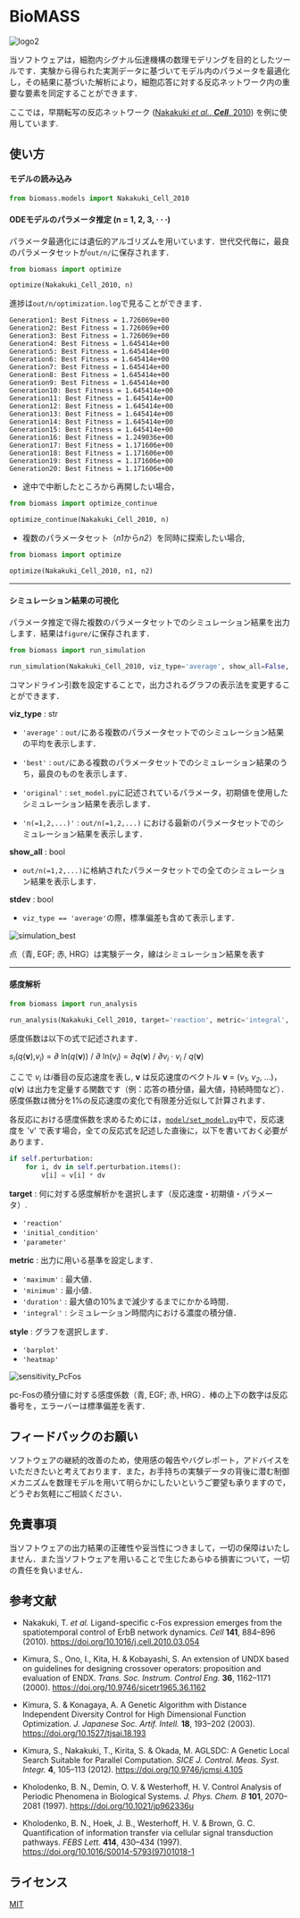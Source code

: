 # BioMASS
![logo2](public/images/logo2.png)

当ソフトウェアは，細胞内シグナル伝達機構の数理モデリングを目的としたツールです．実験から得られた実測データに基づいてモデル内のパラメータを最適化し，その結果に基づいた解析により，細胞応答に対する反応ネットワーク内の重要な要素を同定することができます．

ここでは，早期転写の反応ネットワーク ([Nakakuki *et al.*, ***Cell***, 2010](https://doi.org/10.1016/j.cell.2010.03.054)) を例に使用しています.


## 使い方

#### モデルの読み込み
```python
from biomass.models import Nakakuki_Cell_2010
```

#### ODEモデルのパラメータ推定 (n = 1, 2, 3, · · ·)
パラメータ最適化には遺伝的アルゴリズムを用いています．世代交代毎に，最良のパラメータセットが```out/n/```に保存されます．
```python
from biomass import optimize

optimize(Nakakuki_Cell_2010, n)
```
進捗は```out/n/optimization.log```で見ることができます．
```
Generation1: Best Fitness = 1.726069e+00
Generation2: Best Fitness = 1.726069e+00
Generation3: Best Fitness = 1.726069e+00
Generation4: Best Fitness = 1.645414e+00
Generation5: Best Fitness = 1.645414e+00
Generation6: Best Fitness = 1.645414e+00
Generation7: Best Fitness = 1.645414e+00
Generation8: Best Fitness = 1.645414e+00
Generation9: Best Fitness = 1.645414e+00
Generation10: Best Fitness = 1.645414e+00
Generation11: Best Fitness = 1.645414e+00
Generation12: Best Fitness = 1.645414e+00
Generation13: Best Fitness = 1.645414e+00
Generation14: Best Fitness = 1.645414e+00
Generation15: Best Fitness = 1.645414e+00
Generation16: Best Fitness = 1.249036e+00
Generation17: Best Fitness = 1.171606e+00
Generation18: Best Fitness = 1.171606e+00
Generation19: Best Fitness = 1.171606e+00
Generation20: Best Fitness = 1.171606e+00
```

- 途中で中断したところから再開したい場合，
```python
from biomass import optimize_continue

optimize_continue(Nakakuki_Cell_2010, n)
```
- 複数のパラメータセット（*n1*から*n2*）を同時に探索したい場合,
```python
from biomass import optimize

optimize(Nakakuki_Cell_2010, n1, n2)
```

---
#### シミュレーション結果の可視化
パラメータ推定で得た複数のパラメータセットでのシミュレーション結果を出力します．結果は```figure/```に保存されます．
```python
from biomass import run_simulation

run_simulation(Nakakuki_Cell_2010, viz_type='average', show_all=False, stdev=True)
```

コマンドライン引数を設定することで，出力されるグラフの表示法を変更することができます．

**viz_type** : str
- ```'average'``` : ```out/```にある複数のパラメータセットでのシミュレーション結果の平均を表示します．

- ```'best'``` : ```out/```にある複数のパラメータセットでのシミュレーション結果のうち，最良のものを表示します．

- ```'original'``` : ```set_model.py```に記述されているパラメータ，初期値を使用したシミュレーション結果を表示します．

- ```'n(=1,2,...)'``` : ```out/n(=1,2,...)``` における最新のパラメータセットでのシミュレーション結果を表示します．

**show_all** : bool
- ```out/n(=1,2,...)```に格納されたパラメータセットでの全てのシミュレーション結果を表示します．

**stdev** : bool
- ```viz_type == 'average'```の際，標準偏差も含めて表示します．

![simulation_best](public/images/simulation_best.png)

点（青, EGF; 赤, HRG）は実験データ，線はシミュレーション結果を表す

---
#### 感度解析
```python
from biomass import run_analysis

run_analysis(Nakakuki_Cell_2010, target='reaction', metric='integral', style='barplot')
```

感度係数は以下の式で記述されます．

*s<sub>i</sub>*(*q*(**v**),*v<sub>i</sub>*) = *∂* ln(*q*(**v**)) / *∂* ln(*v<sub>i</sub>*) = *∂*_q_(**v**) / *∂*_v<sub>i</sub>_ · *v<sub>i</sub>* / *q*(**v**)

ここで *v<sub>i</sub>* は*i*番目の反応速度を表し, **v** は反応速度のベクトル **v** = (*v<sub>1</sub>*, *v<sub>2</sub>*, ...)，*q*(**v**) は出力を定量する関数です（例：応答の積分値，最大値，持続時間など）． 感度係数は微分を1%の反応速度の変化で有限差分近似して計算されます．

各反応における感度係数を求めるためには，[```model/set_model.py```](biomass/model/set_model.py)中で，反応速度を 'v' で表す場合，全ての反応式を記述した直後に，以下を書いておく必要があります．
```python
if self.perturbation:
    for i, dv in self.perturbation.items():
        v[i] = v[i] * dv
```
**target** : 何に対する感度解析かを選択します（反応速度・初期値・パラメータ）.
- ```'reaction'```
- ```'initial_condition'```
- ```'parameter'```

**metric** : 出力に用いる基準を設定します．
- ```'maximum'```
    : 最大値．
- ```'minimum'```
    : 最小値．
- ```'duration'```
    : 最大値の10%まで減少するまでにかかる時間．
- ```'integral'```
    : シミュレーション時間内における濃度の積分値．

**style** : グラフを選択します．
- ```'barplot'```
- ```'heatmap'```

![sensitivity_PcFos](public/images/sensitivity_PcFos.png)

pc-Fosの積分値に対する感度係数（青, EGF; 赤, HRG）．棒の上下の数字は反応番号を，エラーバーは標準偏差を表す．

## フィードバックのお願い
ソフトウェアの継続的改善のため，使用感の報告やバグレポート，アドバイスをいただきたいと考えております．また，お手持ちの実験データの背後に潜む制御メカニズムを数理モデルを用いて明らかにしたいというご要望も承りますので，どうぞお気軽にご相談ください．

## 免責事項
当ソフトウェアの出力結果の正確性や妥当性につきまして，一切の保障はいたしません．また当ソフトウェアを用いることで生じたあらゆる損害について，一切の責任を負いません．

## 参考文献
- Nakakuki, T. *et al.* Ligand-specific c-Fos expression emerges from the spatiotemporal control of ErbB network dynamics. *Cell* **141**, 884–896 (2010). https://doi.org/10.1016/j.cell.2010.03.054

- Kimura, S., Ono, I., Kita, H. & Kobayashi, S. An extension of UNDX based on guidelines for designing crossover operators: proposition and evaluation of ENDX. *Trans. Soc. Instrum. Control Eng.* **36**, 1162–1171 (2000). https://doi.org/10.9746/sicetr1965.36.1162

- Kimura, S. & Konagaya, A. A Genetic Algorithm with Distance Independent Diversity Control for High Dimensional Function Optimization. *J. Japanese Soc. Artif. Intell.* **18**, 193–202 (2003). https://doi.org/10.1527/tjsai.18.193

- Kimura, S., Nakakuki, T., Kirita, S. & Okada, M. AGLSDC: A Genetic Local Search Suitable for Parallel Computation. *SICE J. Control. Meas. Syst. Integr.* **4**, 105–113 (2012). https://doi.org/10.9746/jcmsi.4.105

- Kholodenko, B. N., Demin, O. V. & Westerhoff, H. V. Control Analysis of Periodic Phenomena in Biological Systems. *J. Phys. Chem. B* **101**, 2070–2081 (1997). https://doi.org/10.1021/jp962336u

- Kholodenko, B. N., Hoek, J. B., Westerhoff, H. V. & Brown, G. C. Quantification of information transfer via cellular signal transduction pathways. *FEBS Lett.* **414**, 430–434 (1997). https://doi.org/10.1016/S0014-5793(97)01018-1

## ライセンス
[MIT](LICENSE)